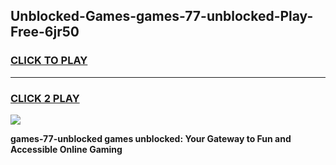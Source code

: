 
## Unblocked-Games-games-77-unblocked-Play-Free-6jr50
<h3>
<a href="https://premium76.site?title=games-77-unblocked&ref=18A1">CLICK TO PLAY</a></h3>
<hr>

<h3>
<a href="https://premium76.site?title=games-77-unblocked&ref=18A1">CLICK 2 PLAY</a>
  
</h3>

<a href="https://premium76.site?title=games-77-unblocked&ref=18A1"><img src="https://clearcache.store/games.png"></a>


**games-77-unblocked games unblocked: Your Gateway to Fun and Accessible Online Gaming**
